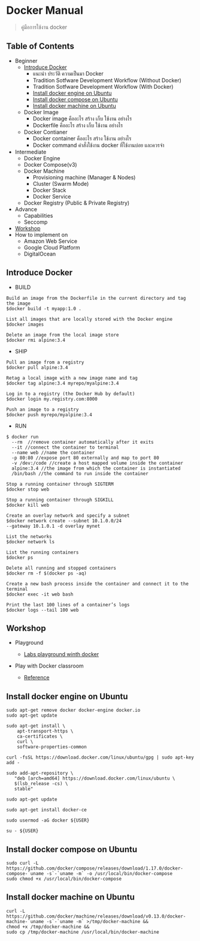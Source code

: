 # Docker Manual
> คู่มือการใช้งาน docker

## Table of Contents
- Beginner
  - [Introduce Docker](#introduce-docker)
    - แนะนำ ประวัติ ความเป็นมา Docker
    - Tradition Sotfware Development Workflow (Without Docker)
    - Tradition Sotfware Development Workflow (With Docker)
    - [Install docker engine on Ubuntu](#install-docker-engine-on-ubuntu)
    - [Install docker compose on Ubuntu](#install-docker-compose-on-ubuntu)
    - [Install docker machine on Ubuntu](#install-docker-machine-on-ubuntu)
  - Docker Image
    - Docker image คืออะไร สร้าง เก็บ ใช้งาน อย่างไร
    - Dockerfile คืออะไร สร้าง เก็บ ใช้งาน อย่างไร
  - Docker Contianer
    - Docker container คืออะไร สร้าง ใช้งาน อย่างไร
    - Docker command คำสั่งใช้งาน docker ที่ใช้งานบ่อย และควรจำ
- Intermediate
  - Docker Engine
  - Docker Compose(v3)
  - Docker Machine
    - Provisioning machine (Manager & Nodes)
    - Cluster (Swarm Mode)
    - Docker Stack
    - Docker Service
  - Docker Registry (Public & Private Registry)
- Advance
  - Capabilities
  - Seccomp
- [Workshop](#workshop)
- How to implement on
  - Amazon Web Service
  - Google Cloud Platform
  - DigitalOcean

## Introduce Docker
- BUILD
```
Build an image from the Dockerfile in the current directory and tag the image
$docker build -t myapp:1.0 .

List all images that are locally stored with the Docker engine
$docker images

Delete an image from the local image store
$docker rmi alpine:3.4
```

- SHIP
```
Pull an image from a registry
$docker pull alpine:3.4

Retag a local image with a new image name and tag
$docker tag alpine:3.4 myrepo/myalpine:3.4

Log in to a registry (the Docker Hub by default)
$docker login my.registry.com:8000

Push an image to a registry
$docker push myrepo/myalpine:3.4
```

- RUN
```
$ docker run
  --rm  //remove container automatically after it exits
  --it //connect the container to terminal
  --name web //name the container
  -p 80:80 //expose port 80 externally and map to port 80
  -v /dev:/code //create a host mapped volume inside the container
  alpine:3.4 //the image from which the container is instantiated
  /bin/bash //the command to run inside the container

Stop a running container through SIGTERM
$docker stop web

Stop a running container through SIGKILL
$docker kill web

Create an overlay network and specify a subnet
$docker network create --subnet 10.1.0.0/24
--gateway 10.1.0.1 -d overlay mynet

List the networks
$docker network ls

List the running containers
$docker ps

Delete all running and stopped containers
$docker rm -f $(docker ps -aq)

Create a new bash process inside the container and connect it to the terminal
$docker exec -it web bash

Print the last 100 lines of a container’s logs
$docker logs --tail 100 web
```

## Workshop
- Playground
  - [Labs playground winth docker](http://labs.play-with-docker.com/)

- Play with Docker classroom
  - [Reference](http://training.play-with-docker.com/alacart/)

## Install docker engine on Ubuntu
```
sudo apt-get remove docker docker-engine docker.io
sudo apt-get update

sudo apt-get install \
    apt-transport-https \
    ca-certificates \
    curl \
    software-properties-common

curl -fsSL https://download.docker.com/linux/ubuntu/gpg | sudo apt-key add -

sudo add-apt-repository \
   "deb [arch=amd64] https://download.docker.com/linux/ubuntu \
   $(lsb_release -cs) \
   stable"

sudo apt-get update

sudo apt-get install docker-ce

sudo usermod -aG docker ${USER}

su - ${USER}
```

## Install docker compose on Ubuntu
```
sudo curl -L https://github.com/docker/compose/releases/download/1.17.0/docker-compose-`uname -s`-`uname -m` -o /usr/local/bin/docker-compose
sudo chmod +x /usr/local/bin/docker-compose
```

## Install docker machine on Ubuntu
```
curl -L https://github.com/docker/machine/releases/download/v0.13.0/docker-machine-`uname -s`-`uname -m` >/tmp/docker-machine &&
chmod +x /tmp/docker-machine &&
sudo cp /tmp/docker-machine /usr/local/bin/docker-machine
```
